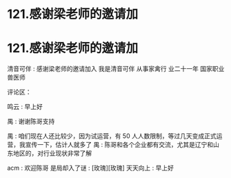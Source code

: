 # 121.感谢梁老师的邀请加

# 121.感谢梁老师的邀请加

清音可伴 : 感谢梁老师的邀请加入 我是清音可伴 从事家禽行 业二十一年 国家职业兽医师

评论区：

鸣云 : 早上好

禺 : 谢谢陈哥支持

禺 : 咱们现在人还比较少，因为试运营，有 50 人人数限制，等过几天变成正式运营，我宣传一下，估计人就多了 禺 : 陈哥和各个企业都有交流，尤其是辽宁和山东地区的，对行业现状非常了解

acm : 欢迎陈哥 是局却入了谜 : [玫瑰][玫瑰] 天天向上 : 早上好